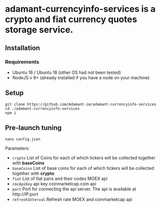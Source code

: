 # adamant-currencyinfo-services is a crypto and fiat currency quotes storage service.

## Installation
### Requirements
* Ubuntu 16 / Ubuntu 18 (other OS had not been tested)
* NodeJS v 8+ (already installed if you have a node on your machine)

## Setup
```
git clone https://github.com/Adamant-im/adamant-currencyinfo-services
cd ./adamant-currencyinfo-services
npm i
```

## Pre-launch tuning
```
nano config.json
```

Parameters:
* `crypto` <array> List of Coins for each of which tickers will be collected together with **baseCoins**
* `baseCoins` <array> List of base coins for each of which tickers will be collected together with **crypto**
* `fiat` <object> List of fiat pairs and their codes MOEX api
* `cmcApiKey` <object> api key coinmarketcap.com api
* `port` <number> Port for connecting the api server. The api is available at http://IP:port
* `refreshInterval` <number> Refresh rate MOEX and coinmarketcap api
